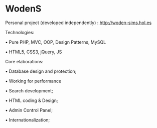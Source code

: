 # WodenS
Personal project (developed independently) :
http://woden-sims.hol.es

Technologies:

•	Pure PHP, MVC, OOP, Design Patterns, MySQL

•	HTML5, CSS3, jQuery, JS

Core elaborations:

•	Database design and protection;

•	Working for performance

•	Search development;

•	HTML coding & Design;

•	Admin Control Panel;

•	Internationalization;

